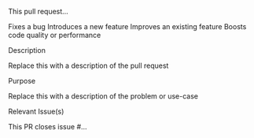 This pull request...

  Fixes a bug
 Introduces a new feature
 Improves an existing feature
 Boosts code quality or performance
 
Description

Replace this with a description of the pull request

Purpose

Replace this with a description of the problem or use-case

Relevant Issue(s)

This PR closes issue #...

